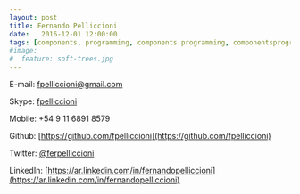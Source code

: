 ```yaml
---
layout: post
title: Fernando Pelliccioni
date:   2016-12-01 12:00:00
tags: [components, programming, components programming, componentsprogramming, stepanov, knuth, stroustrup, generic, genericprogramming, generic programming, genericity, concepts, math, mathematics, elements, eop, contracts, performance, c++, cpp, c, java, dotnet, c#, csharp, python, ruby, javascript, haskell, dlang, rust, golang, eiffel, templates, metaprogramming]
#image:
#  feature: soft-trees.jpg
---
```


E-mail: 	<fpelliccioni@gmail.com>

Skype: 		[fpelliccioni](skype:<fpelliccioni>?call)

Mobile: 	+54 9 11 6891 8579

Github:		[https://github.com/fpelliccioni](https://github.com/fpelliccioni)

Twitter: 	[@ferpelliccioni](https://twitter.com/ferpelliccioni)

LinkedIn: 	[https://ar.linkedin.com/in/fernandopelliccioni](https://ar.linkedin.com/in/fernandopelliccioni)

